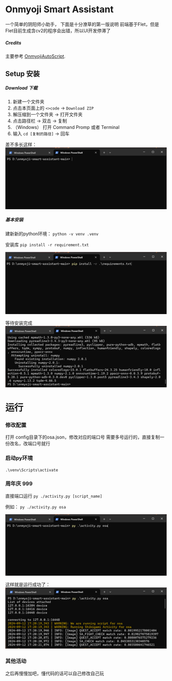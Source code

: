 # Onmyoji Smart Assistant

一个简单的阴阳师小助手， 下面是十分潦草的第一版说明
前端基于Flet，但是Flet目前生成含cv2的程序会出错，所以UI开发停滞了

##### Credits
主要参考 [OnmyojiAutoScript](https://github.com/runhey/OnmyojiAutoScript).

## Setup 安装

##### Download 下载

1. 新建一个文件夹
2. 点击本页面上的 `<>code` -> `Download ZIP`
3. 解压缩到一个文件夹 -> 打开文件夹
2. 点击路径栏 -> 双击 -> 复制
3. （Windows） 打开 Command Promp 或者 Terminal
4. 输入 `cd [复制的路径]`  -> 回车

差不多长这样：
![goto_dir](./assets/goto_dir.png)

##### 基本安装
建新新的python环境：
`python -v venv .venv`

安装库
`pip install -r requirement.txt`

![install](./assets/install.png)

等待安装完成
![finish_install](./assets//finish_install.png)

# 运行

### 修改配置
打开 config目录下的osa.json，修改对应的端口号
需要多号运行的，直接复制一份改名，改端口号就行

### 启动py环境
`.\venv\Scripts\activate`

### 周年庆 999
直接端口运行 `py ./activity.py [script_name]`

例如： `py ./activity.py osa`

![run](./assets/run.png)

这样就是运行成功了：
![run_success](./assets/run_success.png)

### 其他活动
之后再慢慢加吧，懂代码的话可以自己修改自己玩
